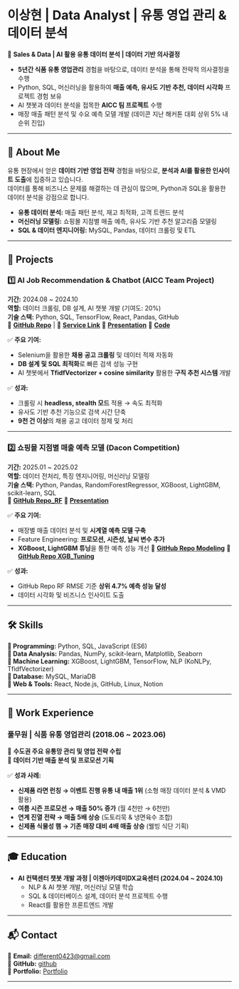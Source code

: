 # 이상현 | Data Analyst | 유통 영업 관리 & 데이터 분석  

📌 **Sales & Data | AI 활용 유통 데이터 분석 | 데이터 기반 의사결정**  
- **5년간 식품 유통 영업관리** 경험을 바탕으로, 데이터 분석을 통해 전략적 의사결정을 수행  
- Python, SQL, 머신러닝을 활용하여 **매출 예측, 유사도 기반 추천, 데이터 시각화** 프로젝트 경험 보유  
- AI 챗봇과 데이터 분석을 접목한 **AICC 팀 프로젝트** 수행  
- 매장 매출 패턴 분석 및 수요 예측 모델 개발 (데이콘 지난 해커톤 대회 상위 5% 내 순위 진입)  

---

## 📌 About Me  
유통 현장에서 얻은 **데이터 기반 영업 전략** 경험을 바탕으로, **분석과 AI를 활용한 인사이트 도출**에 집중하고 있습니다.  
데이터를 통해 비즈니스 문제를 해결하는 데 관심이 많으며, Python과 SQL을 활용한 데이터 분석을 강점으로 합니다.  

- **유통 데이터 분석:** 매출 패턴 분석, 재고 최적화, 고객 트렌드 분석  
- **머신러닝 모델링:** 쇼핑몰 지점별 매출 예측, 유사도 기반 추천 알고리즘 모델링 
- **SQL & 데이터 엔지니어링:** MySQL, Pandas, 데이터 크롤링 및 ETL  

---

## 🚀 Projects  
### 1️⃣ AI Job Recommendation & Chatbot (AICC Team Project)  
**기간:** 2024.08 ~ 2024.10  
**역할:** 데이터 크롤링, DB 설계, AI 챗봇 개발 (기여도: 20%)  
**기술 스택:** Python, SQL, TensorFlow, React, Pandas, GitHub  
🔗 **[GitHub Repo](https://github.com/AICC-PFLOW)** | 🔗 **[Service Link](https://pflow.ddns.net/)**
🔗 **[Presentation](https://github.com/pythonize/aiDev/blob/main/3%ED%8C%80_pflow_%EC%B5%9C%EC%A2%85%ED%94%84%EB%A1%9C%EC%A0%9D%ED%8A%B8.pdf)**
🔗 **[Code](https://github.com/pythonize/aiDev/blob/main/241001%20Job%20searching%20code%20work/Wanted%20Data%20Preprocessing%20_%20All%20Data.ipynb)**

✅ **주요 기여:**  
- Selenium을 활용한 **채용 공고 크롤링** 및 데이터 적재 자동화  
- **DB 설계 및 SQL 최적화**로 빠른 검색 성능 구현  
- AI 챗봇에서 **TfidfVectorizer + cosine similarity** 활용한 **구직 추천 시스템** 개발  

✅ **성과:**  
- 크롤링 시 **headless, stealth 모드** 적용 → 속도 최적화  
- 유사도 기반 추천 기능으로 검색 시간 단축  
- **9천 건 이상**의 채용 공고 데이터 정제 및 처리  

---

### 2️⃣ 쇼핑몰 지점별 매출 예측 모델 (Dacon Competition)  
**기간:** 2025.01 ~ 2025.02  
**역할:** 데이터 전처리, 특징 엔지니어링, 머신러닝 모델링  
**기술 스택:** Python, Pandas, RandomForestRegressor, XGBoost, LightGBM, scikit-learn, SQL  
🔗 **[GitHub Repo_RF](https://github.com/pythonize/data_study/blob/5c6e354bf1d6521ee49b78c7cd1fdaef8a15e52d/250214_shopping_mall_sales_predict_RF.ipynb)**
🔗 **[Presentation](https://github.com/pythonize/data_study/blob/e1e7169a4a5a21caa81f4eda10783dcca81b3a43/Project%20_%20%EC%87%BC%ED%95%91%EB%AA%B0%20%EB%A7%A4%EC%B6%9C%EC%95%A1%20%EC%98%88%EC%B8%A1%20%EB%AA%A8%EB%8D%B8.pdf)**

✅ **주요 기여:**  
- 매장별 매출 데이터 분석 및 **시계열 예측 모델 구축**  
- Feature Engineering: **프로모션, 시즌성, 날씨 변수 추가**  
- **XGBoost, LightGBM 튜닝**을 통한 예측 성능 개선
🔗 **[GitHub Repo Modeling](https://github.com/pythonize/data_study/blob/5c6e354bf1d6521ee49b78c7cd1fdaef8a15e52d/250217_shopping_mall_sales_predict_XGB.ipynb)**
🔗 **[GitHub Repo XGB_Tuning](https://github.com/pythonize/data_study/blob/5c6e354bf1d6521ee49b78c7cd1fdaef8a15e52d/250218_shopping_mall_sales_predict_XGB_Tuning.ipynb)** 

✅ **성과:**  
- GitHub Repo RF RMSE 기준 **상위 4.7% 예측 성능 달성**
- 데이터 시각화 및 비즈니스 인사이트 도출

---

## 🛠 Skills  
**📌 Programming:** Python, SQL, JavaScript (ES6)  
**📌 Data Analysis:** Pandas, NumPy, scikit-learn, Matplotlib, Seaborn  
**📌 Machine Learning:** XGBoost, LightGBM, TensorFlow, NLP (KoNLPy, TfidfVectorizer)  
**📌 Database:** MySQL, MariaDB  
**📌 Web & Tools:** React, Node.js, GitHub, Linux, Notion  

---

## 💼 Work Experience  
### 풀무원 | 식품 유통 영업관리 (2018.06 ~ 2023.06)  
📌 **수도권 주요 유통망 관리 및 영업 전략 수립**  
📌 **데이터 기반 매출 분석 및 프로모션 기획**  

✅ **성과 사례:**  
- **신제품 라면 런칭 → 이벤트 진행 유통 내 매출 1위** (소형 매장 데이터 분석 & VMD 활용)  
- **여름 시즌 프로모션 → 매출 50% 증가** (월 4천만 → 6천만)  
- **연계 진열 전략 → 매출 5배 상승** (도토리묵 & 냉면육수 조합)  
- **신제품 식물성 햄 → 기존 매장 대비 4배 매출 상승** (웰빙 식단 기획)  

---

## 🎓 Education  
- **AI 컨택센터 챗봇 개발 과정 | 이젠아카데미DX교육센터 (2024.04 ~ 2024.10)**  
  - NLP & AI 챗봇 개발, 머신러닝 모델 학습  
  - SQL & 데이터베이스 설계, 데이터 분석 프로젝트 수행  
  - React를 활용한 프론트엔드 개발  

---

## 📬 Contact  
📧 **Email:** different0423@gmail.com  
📌 **GitHub:** [github](https://github.com/pythonize)  
📌 **Portfolio:** [Portfolio](https://github.com/pythonize/pythonize/blob/main/%ED%8F%AC%ED%8A%B8%ED%8F%B4%EB%A6%AC%EC%98%A4_%EC%9D%B4%EC%83%81%ED%98%84(%EB%8D%B0%EC%9D%B4%ED%84%B0%20%EB%B6%84%EC%84%9D%EA%B0%80).pdf)

---
